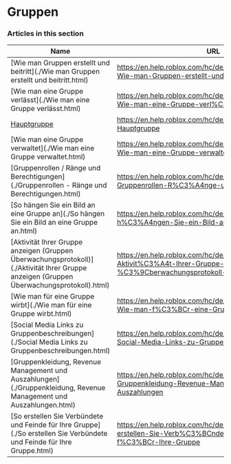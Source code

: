 # Gruppen  
### Articles in this section
Name|URL
-|-
[Wie man Gruppen erstellt und beitritt](./Wie man Gruppen erstellt und beitritt.html) |https://en.help.roblox.com/hc/de/articles/203313730-Wie-man-Gruppen-erstellt-und-beitritt
[Wie man eine Gruppe verlässt](./Wie man eine Gruppe verlässt.html) |https://en.help.roblox.com/hc/de/articles/203313790-Wie-man-eine-Gruppe-verl%C3%A4sst-
[Hauptgruppe](./Hauptgruppe.html) |https://en.help.roblox.com/hc/de/articles/203313740-Hauptgruppe
[Wie man eine Gruppe verwaltet](./Wie man eine Gruppe verwaltet.html) |https://en.help.roblox.com/hc/de/articles/203313810-Wie-man-eine-Gruppe-verwaltet
[Gruppenrollen / Ränge und Berechtigungen](./Gruppenrollen - Ränge und Berechtigungen.html) |https://en.help.roblox.com/hc/de/articles/203313770-Gruppenrollen-R%C3%A4nge-und-Berechtigungen
[So hängen Sie ein Bild an eine Gruppe an](./So hängen Sie ein Bild an eine Gruppe an.html) |https://en.help.roblox.com/hc/de/articles/203313800-So-h%C3%A4ngen-Sie-ein-Bild-an-eine-Gruppe-an
[Aktivität Ihrer Gruppe anzeigen (Gruppen Überwachungsprotokoll)](./Aktivität Ihrer Gruppe anzeigen (Gruppen Überwachungsprotokoll).html) |https://en.help.roblox.com/hc/de/articles/203313780-Aktivit%C3%A4t-Ihrer-Gruppe-anzeigen-Gruppen-%C3%9Cberwachungsprotokoll-
[Wie man für eine Gruppe wirbt](./Wie man für eine Gruppe wirbt.html) |https://en.help.roblox.com/hc/de/articles/203313820-Wie-man-f%C3%BCr-eine-Gruppe-wirbt
[Social Media Links zu Gruppenbeschreibungen](./Social Media Links zu Gruppenbeschreibungen.html) |https://en.help.roblox.com/hc/de/articles/360000910946-Social-Media-Links-zu-Gruppenbeschreibungen
[Gruppenkleidung, Revenue Management und Auszahlungen](./Gruppenkleidung, Revenue Management und Auszahlungen.html) |https://en.help.roblox.com/hc/de/articles/203313830-Gruppenkleidung-Revenue-Management-und-Auszahlungen
[So erstellen Sie Verbündete und Feinde für Ihre Gruppe](./So erstellen Sie Verbündete und Feinde für Ihre Gruppe.html) |https://en.help.roblox.com/hc/de/articles/203313750-So-erstellen-Sie-Verb%C3%BCndete-und-Feinde-f%C3%BCr-Ihre-Gruppe
